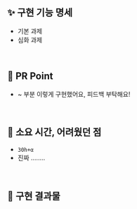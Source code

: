 <!-- PR의 제목은 "[ n주차 기본/심화/생각 과제 ] 과제명 " 으로 작성해주시면 되겠습니다 -->
<!-- PR은 리뷰어를 위한 글입니다, 보다 더 상세하게 적음으로써 소통을 활성화해봐요! -->

## ✨ 구현 기능 명세

- 기본 과제
- 심화 과제

<br />

## 💎 PR Point

- ~ 부분 이렇게 구현했어요, 피드백 부탁해요!

<br />

## 🥺 소요 시간, 어려웠던 점

- `30h+α`
- 진짜 ........

<br />

## 🌈 구현 결과물

<!-- 스크린샷, gif, 배포링크 등 자유롭게 작성하되 애니메이션이나 동적UI 확인이 필요한 경우에는 스크린샷은 인정하지 않습니다. -->
